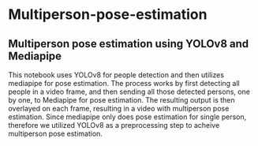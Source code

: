 # Multiperson-pose-estimation
## Multiperson pose estimation using YOLOv8 and Mediapipe


This notebook uses YOLOv8 for people detection and then utilizes mediapipe for pose estimation. The process works by first detecting all people in a video frame, and then sending all those detected persons, one by one, to Mediapipe for pose estimation. The resulting output is then overlayed on each frame, resulting in a video with multiperson pose estimation. Since mediapipe only does pose estimation for single person, therefore we utilized YOLOv8 as a preprocessing step to acheive multiperson pose estimation.
